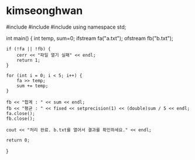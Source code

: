# kimseonghwan

#include <iostream>
#include <fstream>
#include <iomanip>
using namespace std;

int main() {
	int  temp, sum=0;
	ifstream fa("a.txt");
	ofstream fb("b.txt");

	if (!fa || !fb) {
		cerr << "파일 열기 실패" << endl;
		return 1;
	}

	for (int i = 0; i < 5; i++) {
		fa >> temp;
		sum += temp;
	}

	fb << "합계 : " << sum << endl;
	fb << "평균 : " << fixed << setprecision(1) << (double)sum / 5 << endl;
	fa.close();
	fb.close();

	cout << "처리 완료. b.txt를 열어서 결과를 확인하세요." << endl;

	return 0;
}

